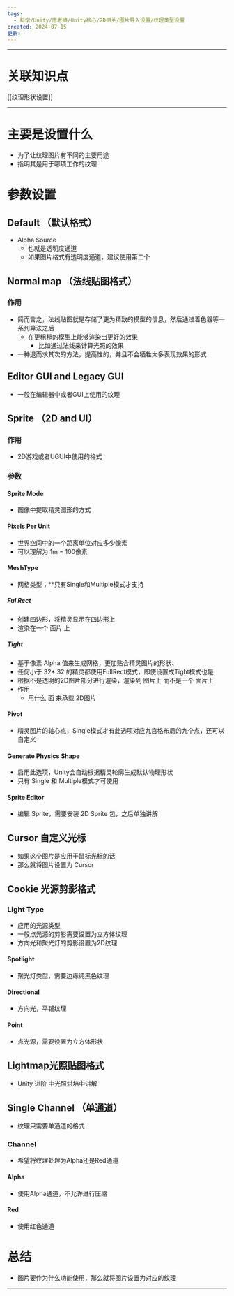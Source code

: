 ```yaml
---
tags:
  - 科学/Unity/唐老狮/Unity核心/2D相关/图片导入设置/纹理类型设置
created: 2024-07-15
更新:
---
```


---
# 关联知识点

[[纹理形状设置]] 

---
# 主要是设置什么

- 为了让纹理图片有不同的主要用途
- 指明其是用于哪项工作的纹理
# 参数设置
## **Default （默认格式）**

- Alpha Source
	- 也就是透明度通道
	- 如果图片格式有透明度通道，建议使用第二个
## **Normal map （法线贴图格式）**
### 作用

- 简而言之，法线贴图就是存储了更为精致的模型的信息，然后通过着色器等一系列算法之后
	- 在更粗糙的模型上能够渲染出更好的效果
		- 比如通过法线来计算光照的效果
- 一种退而求其次的方法，提高性的，并且不会牺牲太多表现效果的形式
## Editor GUl and Legacy GUl

- 一般在编辑器中或者GUI上使用的纹理
## **Sprite （2D and Ul）**
### 作用

- 2D游戏或者UGUI中使用的格式
### 参数

#### Sprite Mode

- 图像中提取精灵图形的方式
#### Pixels Per Unit

- 世界空间中的一个距离单位对应多少像素
- 可以理解为 1m = 100像素
#### MeshType

- 网格类型；**只有Single和Multiple模式才支持
##### FuI Rect

- 创建四边形，将精灵显示在四边形上
- 渲染在一个 面片 上
##### Tight

- 基于像素 Alpha 值来生成网格，更加贴合精灵图片的形状、
- 任何小于 32* 32 的精灵都使用FuIlRect模式，即使设置成Tight模式也是
- 根据不是透明的2D图片部分进行渲染，渲染到 图片上 而不是一个 面片上
- 作用
	- 用什么 面 来承载 2D图片
#### Pivot

- 精灵图片的轴心点，Single模式才有此选项对应九宫格布局的九个点，还可以自定义
#### Generate Physics Shape

- 启用此选项，Unity会自动根据精灵轮廓生成默认物理形状
- 只有 Single 和 Multiple模式才可使用
#### Sprite Editor

- 编辑 Sprite，需要安装 2D Sprite 包，之后单独讲解
## Cursor 自定义光标

- 如果这个图片是应用于鼠标光标的话
- 那么就将图片设置为 Cursor
## Cookie 光源剪影格式

### Light Type

- 应用的光源类型
- 一般点光源的剪影需要设置为立方体纹理
- 方向光和聚光灯的剪影设置为2D纹理
#### Spotlight

- 聚光灯类型，需要边缘纯黑色纹理
#### Directional

- 方向光，平铺纹理
#### Point

- 点光源，需要设置为立方体形状
## Lightmap光照贴图格式

- Unity 进阶 中光照烘培中讲解
## Single Channel （单通道）

- 纹理只需要单通道的格式
### Channel

- 希望将纹理处理为Alpha还是Red通道
#### Alpha

- 使用Alpha通道，不允许进行压缩
#### Red

- 使用红色通道
# 总结

- 图片要作为什么功能使用，那么就将图片设置为对应的纹理

---
